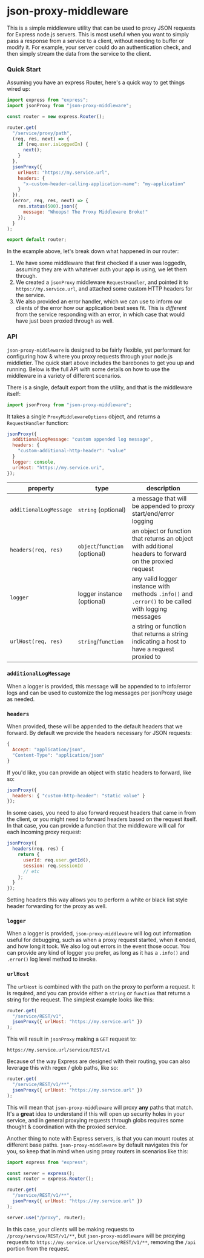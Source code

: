 # json-proxy-middleware

This is a simple middleware utility that can be used to proxy JSON requests
for Express node.js servers. This is most useful when you want to simply
pass a response from a service to a client, without needing to buffer or
modify it. For example, your server could do an authentication check, and
then simply stream the data from the service to the client.

### Quick Start

Assuming you have an express Router, here's a quick way to get things wired up:

```js
import express from "express";
import jsonProxy from "json-proxy-middleware";

const router = new express.Router();

router.get(
  "/service/proxy/path",
  (req, res, next) => {
    if (req.user.isLoggedIn) {
      next();
    }
  },
  jsonProxy({
    urlHost: "https://my.service.url",
    headers: {
      "x-custom-header-calling-application-name": "my-application"
    }
  }),
  (error, req, res, next) => {
    res.status(500).json({
      message: "Whoops! The Proxy Middleware Broke!"
    });
  }
);

export default router;
```

In the example above, let's break down what happened in our router:

1.  We have some middleware that first checked if a user was loggedIn, assuming
    they are with whatever auth your app is using, we let them through.
1.  We created a `jsonProxy` middleware `RequestHandler`, and pointed it to
    `https://my.service.url`, and attached some custom HTTP headers for the
    service.
1.  We also provided an error handler, which we can use to inform our clients
    of the error how our application best sees fit. This is _different_ from the
    service responding with an error, in which case that would have just been
    proxied through as well.

### API

`json-proxy-middleware` is designed to be fairly flexible, yet performant for
configuring how & where you proxy requests through your node.js middletier.
The quick start above includes the barebones to get you up and running. Below
is the full API with some details on how to use the middleware in a variety
of different scenarios.

There is a single, default export from the utility, and that is the middleware
itself:

```js
import jsonProxy from "json-proxy-middleware";
```

It takes a single `ProxyMiddlewareOptions` object, and returns a `RequestHandler`
function:

```js
jsonProxy({
  additionalLogMessage: "custom appended log message",
  headers: {
    "custom-additional-http-header": "value"
  }
  logger: console,
  urlHost: "https://my.service.uri",
});
```

| property               | type                           | description                                                                                            |
| ---------------------- | ------------------------------ | ------------------------------------------------------------------------------------------------------ |
| `additionalLogMessage` | `string` (optional)            | a message that will be appended to proxy start/end/error logging                                       |
| `headers(req, res)`    | `object`/`function` (optional) | an object or function that returns an object with additional headers to forward on the proxied request |
| `logger`               | logger instance (optional)     | any valid logger instance with methods `.info()` and `.error()` to be called with logging messages     |
| `urlHost(req, res)`    | `string`/`function`            | a string or function that returns a string indicating a host to have a request proxied to              |

### `additionalLogMessage`

When a logger is provided, this message will be appended to to info/error logs and
can be used to customize the log messages per jsonProxy usage as needed.

### `headers`

When provided, these will be appended to the default headers that we forward. By
default we provide the headers necessary for JSON requests:

```js
{
  Accept: "application/json",
  "Content-Type": "application/json"
}
```

If you'd like, you can provide an object with static headers to forward, like so:

```js
jsonProxy({
  headers: { "custom-http-header": "static value" }
});
```

In some cases, you need to also forward request headers that came in from the client,
or you might need to forward headers based on the request itself. In that case,
you can provide a function that the middleware will call for each incoming proxy
request:

```js
jsonProxy({
  headers(req, res) {
    return {
      userId: req.user.getId(),
      session: req.sessionId
      // etc
    };
  }
});
```

Setting headers this way allows you to perform a white or black list style header
forwarding for the proxy as well.

### `logger`

When a logger is provided, `json-proxy-middleware` will log out information useful
for debugging, such as when a proxy request started, when it ended, and how long it
took. We also log out errors in the event those occur. You can provide any kind of
logger you prefer, as long as it has a `.info()` and `.error()` log level method to
invoke.

### `urlHost`

The `urlHost` is combined with the path on the proxy to perform a request. It is
required, and you can provide either a `string` or `function` that returns a string
for the request. The simplest example looks like this:

```js
router.get(
  "/service/REST/v1",
  jsonProxy({ urlHost: "https://my.service.url" })
);
```

This will result in `jsonProxy` making a `GET` request to:

```
https://my.service.url/service/REST/v1
```

Because of the way Express are designed with their routing, you can also
leverage this with regex / glob paths, like so:

```js
router.get(
  "/service/REST/v1/**",
  jsonProxy({ urlHost: "https://my.service.url" })
);
```

This will mean that `json-proxy-middleware` will proxy **any** paths that match.
It's a **great** idea to understand if this will open up security holes in your
service, and in general proxying requests through globs requires some thought &
coordination with the proxied service.

Another thing to note with Express servers, is that you can mount routes at
different base paths. `json-proxy-middleware` by default navigates this for you,
so keep that in mind when using proxy routers in scenarios like this:

```js
import express from "express";

const server = express();
const router = express.Router();

router.get(
  "/service/REST/v1/**",
  jsonProxy({ urlHost: "https://my.service.url" })
);

server.use("/proxy", router);
```

In this case, your clients will be making requests to `/proxy/service/REST/v1/**`,
but `json-proxy-middleware` will be proxying requests to
`https://my.service.url/service/REST/v1/**`, removing the `/api` portion from the
request.
